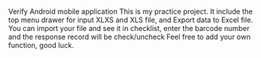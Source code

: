 Verify Android mobile application
This is my practice project. 
It include the top menu drawer for input XLXS and XLS file, and Export data to Excel file.
You can import your file and see it in checklist, enter the barcode number and the response record will be check/uncheck
Feel free to add your own function, good luck.
